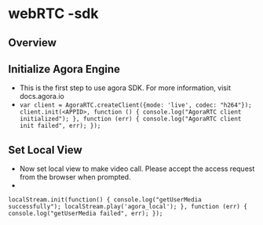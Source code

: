 # webRTC -sdk
## Overview
## Initialize Agora Engine
* This is the first step to use agora SDK. For more information, 
visit docs.agora.io
* `
var client = AgoraRTC.createClient({mode: 'live', codec: "h264"});
client.init(<APPID>, function () {
  console.log("AgoraRTC client initialized");
}, function (err) {
  console.log("AgoraRTC client init failed", err);
});
`
## Set Local View
* Now set local view to make video call. Please accept the access request from 
the browser when prompted. 
* 
`
localStream.init(function() {
  console.log("getUserMedia successfully");
  localStream.play('agora_local');
}, function (err) {
  console.log("getUserMedia failed", err);
});
`
